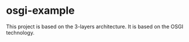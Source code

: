 # osgi-example
This project is based on the 3-layers architecture.
It is based on the OSGI technology.
